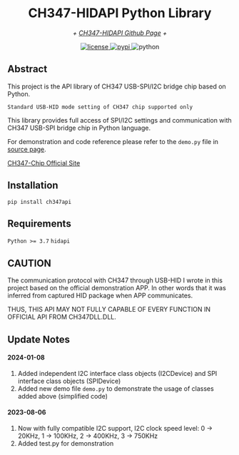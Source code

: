 <!-- markdownlint-disable MD033 MD036 MD041 -->

<div align="center">

# CH347-HIDAPI Python Library

_+ [CH347-HIDAPI Github Page](https://github.com/i2cy/ch347-hidapi) +_

</div>

<p align="center">
  <a href="https://github.com/i2cy/ch347-hidapi/master/LICENSE">
    <img src="https://img.shields.io/github/license/i2cy/ch347-hidapi.svg" alt="license">
  </a>
  <a href="https://pypi.python.org/pypi/ch347api">
    <img src="https://img.shields.io/pypi/v/ch347api.svg" alt="pypi">
  </a>
  <img src="https://img.shields.io/badge/python-3.7+-blue.svg" alt="python">
</p>

## Abstract
This project is the API library of CH347 USB-SPI/I2C bridge chip based on Python.

`Standard USB-HID mode setting of CH347 chip supported only`

This library provides full access of SPI/I2C settings and communication with CH347 USB-SPI 
bridge chip in Python language.

For demonstration and code reference please refer to the `demo.py` file in [source page](https://github.com/i2cy/CH347-HIDAPI/blob/master/demo.py).

[CH347-Chip Official Site](https://www.wch.cn/products/CH347.html)

## Installation
`pip install ch347api`

## Requirements
`Python >= 3.7`
`hidapi`

## CAUTION
The communication protocol with CH347 through USB-HID I wrote in this project based on the official
demonstration APP. In other words that it was inferred from captured HID package when APP communicates.

THUS, THIS API MAY NOT FULLY CAPABLE OF EVERY FUNCTION IN OFFICIAL API FROM CH347DLL.DLL.

## Update Notes

#### 2024-01-08
 1. Added independent I2C interface class objects (I2CDevice) and SPI interface class objects (SPIDevice)
 2. Added new demo file `demo.py` to demonstrate the usage of classes added above (simplified code)

#### 2023-08-06
 1. Now with fully compatible I2C support, I2C clock speed level: 0 -> 20KHz, 1 -> 100KHz, 2 -> 400KHz, 3 -> 750KHz
 2. Added test.py for demonstration
